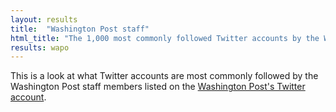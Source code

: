 ```yaml
---
layout: results
title:  "Washington Post staff"
html_title: "The 1,000 most commonly followed Twitter accounts by the Washington Post staff"
results: wapo
---
```


This is a look at what Twitter accounts are most commonly followed by the Washington Post staff members listed on the [Washington Post's Twitter account](https://twitter.com/washingtonpost/lists/washington-post-people).
